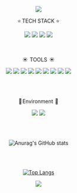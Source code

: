 

<div align="center">





  <img src="https://capsule-render.vercel.app/api?type=waving&fontAlignY=40&animation=twinkling&fontColor=d6ace6&color=auto&height=200&section=header&text=기현&fontSize=50&lineHeight=20" />





  <div>
  <p>⭐  TECH STACK  ⭐</p>
  <img src="https://img.shields.io/badge/HTML5-E34F26?style=for-the-badge,flat-square&logo=HTML5&logoColor=white">
  <img src="https://img.shields.io/badge/CSS3-1572B6?style=for-the-badge,flat-square&logo=CSS3&logoColor=white">
  <img src="https://img.shields.io/badge/JQUERY-0769AD?style=for-the-badge,flat-square&logo=JQUERY&logoColor=white">
  <img src="https://img.shields.io/badge/JAVASCRIPT-F7DF1E?style=for-the-badge,flat-square&logo=JAVASCRIPT&logoColor=white">
</div>
<br><br>

  <p>☀️  TOOLS   ☀️</p>
  <img src="https://img.shields.io/badge/Eclipse-2C2255?style=for-the-badge,flat-square&logo=Eclipse&logoColor=white">
  <img src="https://img.shields.io/badge/Visual Studio Code-007ACC?style=for-the-badge,flat-square&logo=Visual Studio Code&logoColor=white">
  <img src="https://img.shields.io/badge/Spring-6DB33F?style=for-the-badge,flat-square&logo=Spring&logoColor=white">
  <img src="https://img.shields.io/badge/React-61DAFB?style=for-the-badge,flat-square&logo=React&logoColor=white">
  <img src="https://img.shields.io/badge/Oracle-F80000?style=for-the-badge,flat-square&logo=Oracle&logoColor=white">
  <img src="https://img.shields.io/badge/MySQL-4479A1?style=for-the-badge,flat-square&logo=MySQL&logoColor=white">
  <img src="https://img.shields.io/badge/Apachetomcat-F8DC75?style=for-the-badge,flat-square&logo=Apachetomcat&logoColor=black">
  <img src="https://img.shields.io/badge/github-181717?style=for-the-badge,flat-square&logo=github&logoColor=white">
  <img src="https://img.shields.io/badge/DBeaver-382923?style=for-the-badge,flat-square&logo=DBeaver&logoColor=white">

<br><br>
  
  <P>🌸 Environment  🌸</P>
  <img src="https://img.shields.io/badge/figma-F24E1E?style=for-the-badge,flat-square&logo=figma&logoColor=white">
  <img src="https://img.shields.io/badge/notion-000000?style=for-the-badge,flat-square&logo=notion&logoColor=white">

<br><br>

 ![Anurag's GitHub stats](https://github-readme-stats.vercel.app/api?username=gihyun0801&show_icons=true&theme=merko)

 <br><br>

[![Top Langs](https://github-readme-stats.vercel.app/api/top-langs/?username=anuraghazra&layout=compact&theme=merko&hide=GLSL,C++,AsTro,MakeFile,Rust&langs_count=10)](https://github.com/anuraghazra/github-readme-stats)


 <img src="https://capsule-render.vercel.app/api?type=waving&fontAlignY=70&animation=twinkling&fontColor=d6ace6&color=auto&height=200&section=footer&text=기현&fontSize=50" />

</div>






